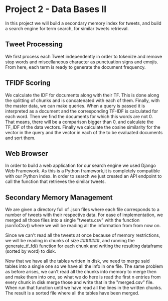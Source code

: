# Project 2 - Data Bases II

In this project we will build a secondary memory index for tweets, and build a search engine for term search, for similar tweets retrieval.

## Tweet Processing

We first process each Tweet independently in order to tokenize and remove stop words and miscellaneous character as punctuation signs and emojis. From here, each term is ready to generate the document frequency.


## TFIDF Scoring

We calculate the IDF for documents along with their TF. This is done along the splitting of chunks and is concatenated with each of them. Finally, with the master data, we can make queries. When a query is passed it is interpreted as a document and the corresponding TF-IDF is calculated for each word. Then we find the documents for which this words are not 0. That means, there will be a comparison bigger than 0, and calculate the TF_IDF of the data vectors. Finally we calculate the cosine similarity for the vector in the query and the vector in each of the to be evaluated documents and sort them.


## Web Browser

In order to build a web application for our search engine we used Django Web Framework. As this is a Python framework,it is completely compatible with our Python index. In order to search we just created an API endpoint to call the function that retrieves the similar tweets.

## Secondary Memory Management

We are given a directory full of .json files where each file corresponds to a number of tweets with their respective data. For ease of implementation, we merged all those files into a single "tweets.csv" with the function jsonToCsv() where we will be reading all the information from from now on.

Since we can't read all the tweets at once because of memory restrictions, we will be reading in chunks of size #######, and running the generate_tf_fd() function for each chunk and writing the resulting dataframe (sorted by word) to disk.

Now that we have all the tables written in disk, we need to merge said tables into a single one so we have all the info in one file. The same problem as before arises, we can't read all the chunks into memory to merge then and make them into one, so what we do here is read the first n entries from every chunk in disk merge those and write that in the "merged.csv" file. When run that function until we have read all the lines in the written chunks. The result is a sorted file where all the tables have been merged.

